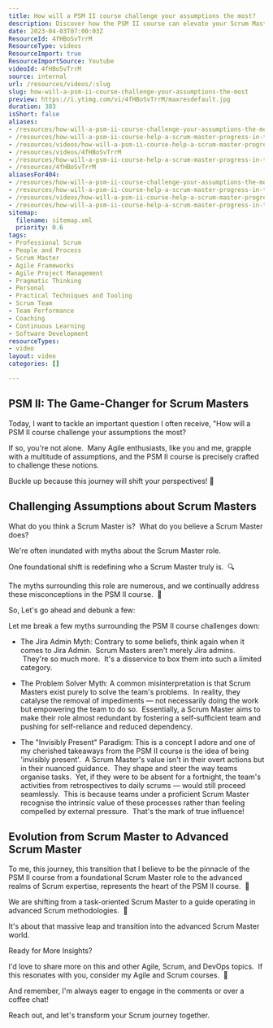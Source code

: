 ```yaml
---
title: How will a PSM II course challenge your assumptions the most?
description: Discover how the PSM II course can elevate your Scrum Master career. Join Martin Hinshelwood as he shares insights on advancing your Agile journey!
date: 2023-04-03T07:00:03Z
ResourceId: 4fHBoSvTrrM
ResourceType: videos
ResourceImport: true
ResourceImportSource: Youtube
videoId: 4fHBoSvTrrM
source: internal
url: /resources/videos/:slug
slug: how-will-a-psm-ii-course-challenge-your-assumptions-the-most
preview: https://i.ytimg.com/vi/4fHBoSvTrrM/maxresdefault.jpg
duration: 383
isShort: false
aliases:
- /resources/how-will-a-psm-ii-course-challenge-your-assumptions-the-most
- /resources/how-will-a-psm-ii-course-help-a-scrum-master-progress-in-their-career
- /resources/videos/how-will-a-psm-ii-course-help-a-scrum-master-progress-in-their-career-
- /resources/videos/4fHBoSvTrrM
- /resources/how-will-a-psm-ii-course-help-a-scrum-master-progress-in-their-career-
- /resources/4fHBoSvTrrM
aliasesFor404:
- /resources/how-will-a-psm-ii-course-challenge-your-assumptions-the-most
- /resources/how-will-a-psm-ii-course-help-a-scrum-master-progress-in-their-career
- /resources/videos/how-will-a-psm-ii-course-help-a-scrum-master-progress-in-their-career-
- /resources/how-will-a-psm-ii-course-help-a-scrum-master-progress-in-their-career-
sitemap:
  filename: sitemap.xml
  priority: 0.6
tags:
- Professional Scrum
- People and Process
- Scrum Master
- Agile Frameworks
- Agile Project Management
- Pragmatic Thinking
- Personal
- Practical Techniques and Tooling
- Scrum Team
- Team Performance
- Coaching
- Continuous Learning
- Software Development
resourceTypes:
- video
layout: video
categories: []

---
```

## PSM II: The Game-Changer for Scrum Masters

Today, I want to tackle an important question I often receive, "How will a PSM II course challenge your assumptions the most?

If so, you're not alone.  Many Agile enthusiasts, like you and me, grapple with a multitude of assumptions, and the PSM II course is precisely crafted to challenge these notions.

Buckle up because this journey will shift your perspectives! 🚀

## Challenging Assumptions about Scrum Masters

What do you think a Scrum Master is?  What do you believe a Scrum Master does?

We're often inundated with myths about the Scrum Master role.

One foundational shift is redefining who a Scrum Master truly is.  🔍

The myths surrounding this role are numerous, and we continually address these misconceptions in the PSM II course.  🧩 

So, Let's go ahead and debunk a few:

Let me break a few myths surrounding the PSM II course challenges down:

- The Jira Admin Myth: Contrary to some beliefs, think again when it comes to Jira Admin.  Scrum Masters aren't merely Jira admins.  They're so much more.  It's a disservice to box them into such a limited category.

- The Problem Solver Myth: A common misinterpretation is that Scrum Masters exist purely to solve the team's problems.  In reality, they catalyse the removal of impediments — not necessarily doing the work but empowering the team to do so.  Essentially, a Scrum Master aims to make their role almost redundant by fostering a self-sufficient team and pushing for self-reliance and reduced dependency.

- The "Invisibly Present" Paradigm: This is a concept I adore and one of my cherished takeaways from the PSM II course is the idea of being 'invisibly present'.  A Scrum Master's value isn't in their overt actions but in their nuanced guidance.  They shape and steer the way teams organise tasks.  Yet, if they were to be absent for a fortnight, the team's activities from retrospectives to daily scrums — would still proceed seamlessly.  This is because teams under a proficient Scrum Master recognise the intrinsic value of these processes rather than feeling compelled by external pressure.  That's the mark of true influence!

## Evolution from Scrum Master to Advanced Scrum Master

To me, this journey, this transition that I believe to be the pinnacle of the PSM II course from a foundational Scrum Master role to the advanced realms of Scrum expertise, represents the heart of the PSM II course.  🔄 

We are shifting from a task-oriented Scrum Master to a guide operating in advanced Scrum methodologies.  🌟

It's about that massive leap and transition into the advanced Scrum Master world.

Ready for More Insights? 

I'd love to share more on this and other Agile, Scrum, and DevOps topics.  If this resonates with you, consider my Agile and Scrum courses.  📣 

And remember, I'm always eager to engage in the comments or over a coffee chat!

Reach out, and let's transform your Scrum journey together.
